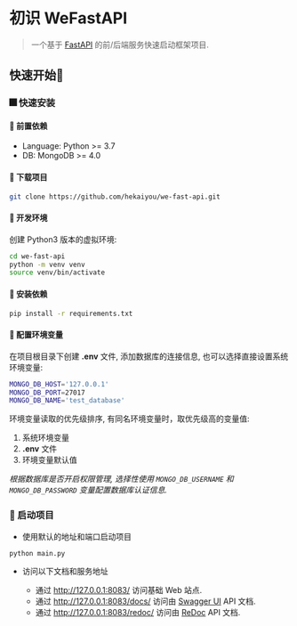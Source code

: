# 初识 WeFastAPI

> 一个基于 [FastAPI](https://fastapi.tiangolo.com/) 的前/后端服务快速启动框架项目.

## 快速开始💨

### 🎆 快速安装

#### 🔸 前置依赖

- Language: Python >= 3.7
- DB: MongoDB >= 4.0

#### 🔸 下载项目

```bash
git clone https://github.com/hekaiyou/we-fast-api.git
```

#### 🔸 开发环境

创建 Python3 版本的虚拟环境:

```bash
cd we-fast-api
python -m venv venv
source venv/bin/activate
```

#### 🔸 安装依赖

```bash
pip install -r requirements.txt
```

#### 🔸 配置环境变量

在项目根目录下创建 **.env** 文件, 添加数据库的连接信息, 也可以选择直接设置系统环境变量:

```bash
MONGO_DB_HOST='127.0.0.1'
MONGO_DB_PORT=27017
MONGO_DB_NAME='test_database'
```

环境变量读取的优先级排序, 有同名环境变量时，取优先级高的变量值:

1. 系统环境变量
2. **.env** 文件
3. 环境变量默认值

*根据数据库是否开启权限管理, 选择性使用 `MONGO_DB_USERNAME` 和 `MONGO_DB_PASSWORD` 变量配置数据库认证信息.*

### 🎇 启动项目

* 使用默认的地址和端口启动项目

```bash
python main.py
```

* 访问以下文档和服务地址

  - 通过 http://127.0.0.1:8083/ 访问基础 Web 站点.
  - 通过 http://127.0.0.1:8083/docs/ 访问由 [Swagger UI](https://github.com/swagger-api/swagger-ui) API 文档.
  - 通过 http://127.0.0.1:8083/redoc/ 访问由 [ReDoc](https://github.com/Rebilly/ReDoc) API 文档.
